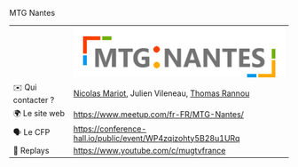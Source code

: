 MTG Nantes

|                                |     |
| ------------------------------ | --- |
|                | ![logo](logo.png)                                            |
| ✉️ Qui contacter ?             |  [Nicolas Mariot](https://twitter.com/NMariot), Julien Vileneau, [Thomas Rannou](https://twitter.com/thomas_rannou)   |
| 🌍 Le site web                 |  https://www.meetup.com/fr-FR/MTG-Nantes/   |
| 🗣 Le CFP                       |  https://conference-hall.io/public/event/WP4zqizohty5B28u1URq   |
| 🎥 Replays                     |  https://www.youtube.com/c/mugtvfrance   |
